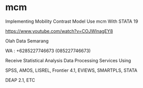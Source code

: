 # mcm
Implementing Mobility Contrast Model Use mcm With STATA 19

https://www.youtube.com/watch?v=COJWInagEY8

Olah Data Semarang

WA : +6285227746673 (085227746673)

Receive Statistical Analysis Data Processing Services Using

SPSS, AMOS, LISREL, Frontier 4.1, EVIEWS, SMARTPLS, STATA

DEAP 2.1, ETC
